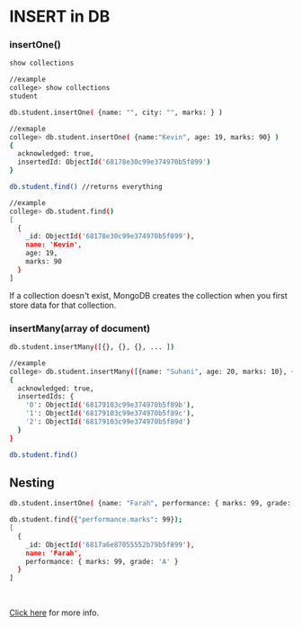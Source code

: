 # INSERT in DB

### insertOne()

```bash
show collections

//example
college> show collections
student
```

```bash
db.student.insertOne( {name: "", city: "", marks: } )

//exmaple
college> db.student.insertOne( {name:"Kevin", age: 19, marks: 90} )
{
  acknowledged: true,
  insertedId: ObjectId('68178e30c99e374970b5f899')
}
```

```bash
db.student.find() //returns everything

//example
college> db.student.find()
[
  {
    _id: ObjectId('68178e30c99e374970b5f899'),
    name: 'Kevin',
    age: 19,
    marks: 90
  }
]
```

If a collection doesn't exist, MongoDB creates the collection when you first store data for that collection.

### insertMany(array of document)

```bash
db.student.insertMany([{}, {}, {}, ... ])

//example
college> db.student.insertMany([{name: "Suhani", age: 20, marks: 10}, {name: "Swati", age: 19, marks: 98}, {name: "Aadhishree", age: 20, marks: 95}])
{
  acknowledged: true,
  insertedIds: {
    '0': ObjectId('68179103c99e374970b5f89b'),
    '1': ObjectId('68179103c99e374970b5f89c'),
    '2': ObjectId('68179103c99e374970b5f89d')
  }
}
```

```bash
db.student.find()
```

## Nesting

```bash
db.student.insertOne( {name: "Farah", performance: { marks: 99, grade: "A" }} )
```

```bash
db.student.find({"performance.marks": 99});
[
  {
    _id: ObjectId('6817a6e87055552b79b5f899'),
    name: 'Farah',
    performance: { marks: 99, grade: 'A' }
  }
]
```

<br>

[Click here](https://www.mongodb.com/docs/manual/tutorial/insert-documents/) for more info.